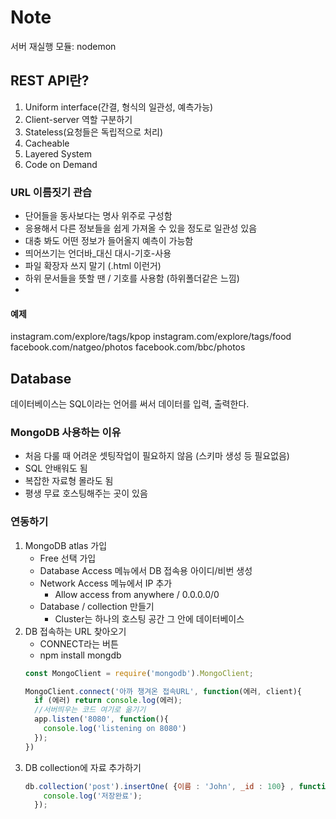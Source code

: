 # Note

서버 재실행 모듈: nodemon

## REST API란?
1. Uniform interface(간결, 형식의 일관성, 예측가능)
2. Client-server 역할 구분하기
3. Stateless(요청들은 독립적으로 처리)
4. Cacheable
5. Layered System
6. Code on Demand

### URL 이름짓기 관습
- 단어들을 동사보다는 명사 위주로 구성함
- 응용해서 다른 정보들을 쉽게 가져올 수 있을 정도로 일관성 있음
- 대충 봐도 어떤 정보가 들어올지 예측이 가능함
- 띄어쓰기는 언더바\_대신 대시-기호-사용
- 파일 확장자 쓰지 말기 (.html 이런거)
- 하위 문서들을 뜻할 땐 / 기호를 사용함 (하위폴더같은 느낌)
-

#### 예제
instagram.com/explore/tags/kpop
instagram.com/explore/tags/food
facebook.com/natgeo/photos
facebook.com/bbc/photos

## Database
데이터베이스는 SQL이라는 언어를 써서 데이터를 입력, 출력한다.

### MongoDB 사용하는 이유
- 처음 다룰 때 어려운 셋팅작업이 필요하지 않음 (스키마 생성 등 필요없음)
- SQL 안배워도 됨
- 복잡한 자료형 몰라도 됨
- 평생 무료 호스팅해주는 곳이 있음 

### 연동하기
1. MongoDB atlas 가입
   - Free 선택 가입
   - Database Access 메뉴에서 DB 접속용 아이디/비번 생성
   - Network Access 메뉴에서 IP 추가
     - Allow access from anywhere / 0.0.0.0/0
   - Database / collection 만들기
     - Cluster는 하나의 호스팅 공간 그 안에 데이터베이스
2. DB 접속하는 URL 찾아오기
   - CONNECT라는 버튼
   - npm install mongdb
    ```javascript
    const MongoClient = require('mongodb').MongoClient;
    
    MongoClient.connect('아까 챙겨온 접속URL', function(에러, client){
      if (에러) return console.log(에러);
      //서버띄우는 코드 여기로 옮기기
      app.listen('8080', function(){
        console.log('listening on 8080')
      });
    })
    ```
3. DB collection에 자료 추가하기
    ```javascript
    db.collection('post').insertOne( {이름 : 'John', _id : 100} , function(에러, 결과){
        console.log('저장완료'); 
      });
    ```
